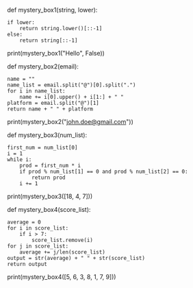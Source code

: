 def mystery_box1(string, lower):

    if lower:
        return string.lower()[::-1]
    else:
        return string[::-1]
        


print(mystery_box1("Hello", False))




def mystery_box2(email):

    name = ""
    name_list = email.split("@")[0].split(".")
    for i in name_list:
        name += i[0].upper() + i[1:] + " "
    platform = email.split("@")[1]
    return name + " " + platform


print(mystery_box2("john.doe@gmail.com"))




def mystery_box3(num_list):

    first_num = num_list[0]
    i = 1
    while i:
        prod = first_num * i
        if prod % num_list[1] == 0 and prod % num_list[2] == 0:
            return prod
        i += 1


print(mystery_box3([18, 4, 7]))




def mystery_box4(score_list):

    average = 0
    for i in score_list:
        if i > 7:
            score_list.remove(i)
    for j in score_list:
        average += j/len(score_list)
    output = str(average) + " " + str(score_list)
    return output


print(mystery_box4([5, 6, 3, 8, 1, 7, 9]))
